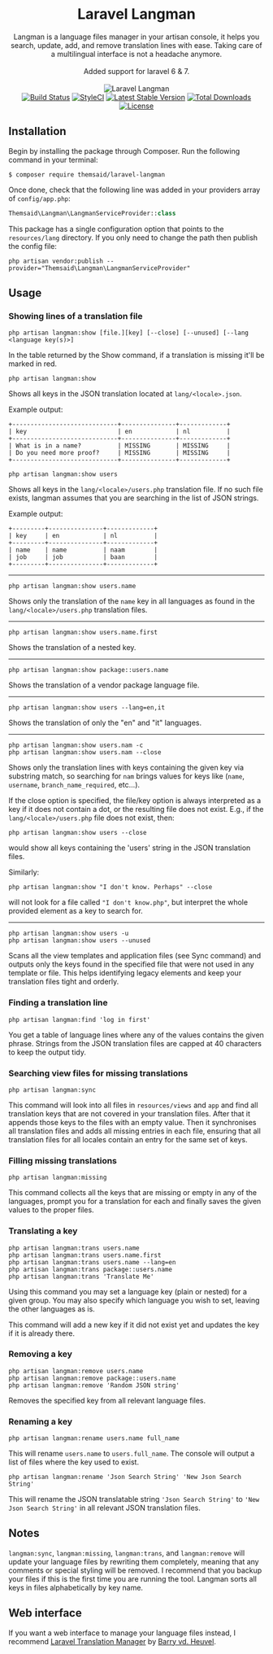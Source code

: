 <h1 align="center">Laravel Langman</h1>

<p align="center">
Langman is a language files manager in your artisan console, it helps you search, update, add, and remove
translation lines with ease. Taking care of a multilingual interface is not a headache anymore.
<br>
<br>
Added support for laravel 6 & 7.
<br>
<br>

<img src="http://s16.postimg.org/mghfe2v3p/ezgif_com_optimize.gif" alt="Laravel Langman">
<br>
<a href="https://travis-ci.org/themsaid/laravel-langman"><img src="https://travis-ci.org/themsaid/laravel-langman.svg?branch=master" alt="Build Status"></a>
<a href="https://styleci.io/repos/55088784"><img src="https://styleci.io/repos/55088784/shield?style=flat" alt="StyleCI"></a>
<a href="https://packagist.org/packages/themsaid/laravel-langman"><img src="https://poser.pugx.org/themsaid/laravel-langman/v/stable.svg" alt="Latest Stable Version"></a>
<a href="https://packagist.org/packages/themsaid/laravel-langman"><img src="https://poser.pugx.org/themsaid/laravel-langman/d/total.svg" alt="Total Downloads"></a>
<a href="https://packagist.org/packages/themsaid/laravel-langman"><img src="https://poser.pugx.org/themsaid/laravel-langman/license.svg" alt="License"></a>

</p>

## Installation

Begin by installing the package through Composer. Run the following command in your terminal:

```
$ composer require themsaid/laravel-langman
```

Once done, check that the following line was added in your providers array of `config/app.php`:

```php
Themsaid\Langman\LangmanServiceProvider::class
```

This package has a single configuration option that points to the `resources/lang` directory. If you 
only need to change the path then publish the config file:

```
php artisan vendor:publish --provider="Themsaid\Langman\LangmanServiceProvider"
```

## Usage

### Showing lines of a translation file
```
php artisan langman:show [file.][key] [--close] [--unused] [--lang <language key(s)>]
```

In the table returned by the Show command, if a translation is missing it'll be marked in red.

```
php artisan langman:show
```
Shows all keys in the JSON translation located at `lang/<locale>.json`.

Example output:
```
+-----------------------------+---------------+-------------+
| key                         | en            | nl          |
+-----------------------------+---------------+-------------+
| What is in a name?          | MISSING       | MISSING     |
| Do you need more proof?     | MISSING       | MISSING     |
+-----------------------------+---------------+-------------+
```

```
php artisan langman:show users
```
Shows all keys in the `lang/<locale>/users.php` translation file. If no such file exists, langman
assumes that you are searching in the list of JSON strings.

Example output:

```
+---------+---------------+-------------+
| key     | en            | nl          |
+---------+---------------+-------------+
| name    | name          | naam        |
| job     | job           | baan        |
+---------+---------------+-------------+
```

---

```
php artisan langman:show users.name
```

Shows only the translation of the `name` key in all languages as found in the `lang/<locale>/users.php`
translation files.

---

```
php artisan langman:show users.name.first
```

Shows the translation of a nested key.

---

```
php artisan langman:show package::users.name
```

Shows the translation of a vendor package language file.

---

```
php artisan langman:show users --lang=en,it
```

Shows the translation of only the "en" and "it" languages.

---

```
php artisan langman:show users.nam -c
php artisan langman:show users.nam --close
```

Shows only the translation lines with keys containing the given key via substring match, so searching for 
`nam` brings values for keys like (`name`, `username`, `branch_name_required`, etc...).

If the close option is specified, the file/key option is always interpreted as a key if it does not 
contain a dot, or the resulting file does not exist. E.g., if the `lang/<locale>/users.php` file does not exist,
then:
```
php artisan langman:show users --close
```
would show all keys containing the 'users' string in the JSON translation files.

Similarly:
```
php artisan langman:show "I don't know. Perhaps" --close
```
will not look for a file called `"I don't know.php"`, but interpret the whole provided element as a key to search for.

---

```
php artisan langman:show users -u
php artisan langman:show users --unused
```

Scans all the view templates and application files (see Sync command) and outputs only the keys found in the
specified file that were not used in any template or file. This helps identifying legacy elements and keep
your translation files tight and orderly. 


### Finding a translation line

```
php artisan langman:find 'log in first'
```

You get a table of language lines where any of the values contains the given phrase. Strings from the JSON
translation files are capped at 40 characters to keep the output tidy.

### Searching view files for missing translations

```
php artisan langman:sync
```

This command will look into all files in `resources/views` and `app` and find all translation keys that are not 
covered in your translation files. After that it appends those keys to the files with an empty value. Then it 
synchronises all translation files and adds all missing entries in each file, ensuring that all translation files
for all locales contain an entry for the same set of keys.

### Filling missing translations

```
php artisan langman:missing
```

This command collects all the keys that are missing or empty in any of the languages, prompt you for a 
translation for each and finally saves the given values to the proper files.

### Translating a key

```
php artisan langman:trans users.name
php artisan langman:trans users.name.first
php artisan langman:trans users.name --lang=en
php artisan langman:trans package::users.name
php artisan langman:trans 'Translate Me'
```

Using this command you may set a language key (plain or nested) for a given group. You may also specify 
which language you wish to set, leaving the other languages as is.

This command will add a new key if it did not exist yet and updates the key if it is already there.

### Removing a key

```
php artisan langman:remove users.name
php artisan langman:remove package::users.name
php artisan langman:remove 'Random JSON string'
```

Removes the specified key from all relevant language files.

### Renaming a key

```
php artisan langman:rename users.name full_name
```
This will rename `users.name` to `users.full_name`. The console will output a list of files where 
the key used to exist.

```
php artisan langman:rename 'Json Search String' 'New Json Search String'
```
This will rename the JSON translatable string `'Json Search String'` to `'New Json Search String'` in all
relevant JSON translation files.

## Notes

`langman:sync`, `langman:missing`, `langman:trans`, and `langman:remove` will update your language files 
by rewriting them completely, meaning that any comments or special styling will be removed. I recommend 
that you backup your files if this is the first time you are running the tool. Langman sorts all keys in
files alphabetically by key name.

## Web interface

If you want a web interface to manage your language files instead, I recommend 
[Laravel Translation Manager](https://github.com/barryvdh/laravel-translation-manager) by [Barry vd. Heuvel](https://github.com/barryvdh).
